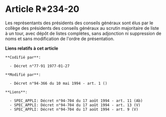 # Article R*234-20

Les représentants des présidents des conseils généraux sont élus par le collège des présidents des conseils généraux au
scrutin majoritaire de liste à un tour, avec dépôt de listes complètes, sans adjonction ni suppression de noms et sans
modification de l'ordre de présentation.

**Liens relatifs à cet article**

	**Codifié par**:

	  - Décret n°77-91 1977-01-27

	**Modifié par**:

	  - Décret n°94-366 du 10 mai 1994 - art. 1 ()

	**Liens**:

	  - SPEC_APPLI: Décret n°94-704 du 17 août 1994 - art. 11 (Ab)
	  - SPEC_APPLI: Décret n°94-704 du 17 août 1994 - art. 13 (V)
	  - SPEC_APPLI: Décret n°94-704 du 17 août 1994 - art. 9 (V)

